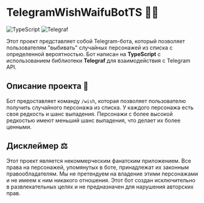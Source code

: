 
# TelegramWishWaifuBotTS 🎲🤖

![TypeScript](https://img.shields.io/badge/TypeScript-3178C6?style=for-the-badge&logo=typescript&logoColor=white)
![Telegraf](https://img.shields.io/badge/Telegraf-2CA5E0?style=for-the-badge&logo=telegram&logoColor=white)

Этот проект представляет собой Telegram-бота, который позволяет пользователям "выбивать" случайных персонажей из списка с определенной вероятностью. Бот написан на **TypeScript** с использованием библиотеки **Telegraf** для взаимодействия с Telegram API.

## Описание проекта 📜

Бот предоставляет команду `/wish`, которая позволяет пользователю получить случайного персонажа из списка. У каждого персонажа есть своя редкость и шанс выпадения. Персонажи с более высокой редкостью имеют меньший шанс выпадения, что делает их более ценными.

## Дисклеймер ⚖️
Этот проект является некоммерческим фанатским приложением. Все права на персонажей, упомянутых в боте, принадлежат их законным правообладателям. Мы не претендуем на владение этими персонажами и не имеем к ним никакого отношения. Этот бот создан исключительно в развлекательных целях и не предназначен для нарушения авторских прав.
